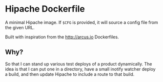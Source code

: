 # Hipache Dockerfile
A minimal Hipache image.  If `$CFG` is provided, it will source a config file from the given URL.

Built with inspiration from the http://arcus.io Dockerfiles.

## Why?
So that I can stand up various test deploys of a product dynamically.  The idea is that I can put one in a directory, have a small inotify watcher deploy a build, and then update Hipache to include a route to that build.
